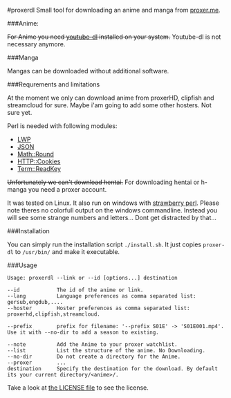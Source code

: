 #proxerdl
Small tool for downloading an anime and manga from [proxer.me](http://proxer.me).

###Anime:

~~For Anime you need [youtube-dl](https://rg3.github.io/youtube-dl/) installed on your system.~~
Youtube-dl is not necessary anymore. 

###Manga

Mangas can be downloaded without additional software.

###Requrements and limitations

At the moment we only can download anime from proxerHD, clipfish and streamcloud for sure.
Maybe i'am going to add some other hosters. Not sure yet.

Perl is needed with following modules:
- [LWP](http://search.cpan.org/~ether/libwww-perl-6.15/lib/LWP.pm)
- [JSON](http://search.cpan.org/~makamaka/JSON-2.90/lib/JSON.pm)
- [Math::Round](http://search.cpan.org/~grommel/Math-Round-0.06/Round.pm)
- [HTTP::Cookies](http://search.cpan.org/~gaas/HTTP-Cookies-6.01/lib/HTTP/Cookies.pm)
- [Term::ReadKey](http://search.cpan.org/~jstowe/TermReadKey-2.33/ReadKey.pm)

~~Unfortunately we can't download hentai.~~
For downloading hentai or h-manga you need a proxer account.

It was tested on Linux.
It also run on windows with [strawberry perl](http://strawberryperl.com/).
Please note theres no colorfull output on the windows commandline. Instead you will see some strange numbers and letters...
Dont get distracted by that...

###Installation

You can simply run the installation script
`./install.sh`.
It just copies `proxer-dl` to `/usr/bin/` and make it executable.

###Usage

    Usage: proxerdl --link or --id [options...] destination

    --id            The id of the anime or link.
    --lang          Language preferences as comma separated list: gersub,engdub,....
    --hoster        Hoster preferences as comma separated list: proxerhd,clipfish,streamcloud.
    
    --prefix        prefix for filename: '--prefix S01E' -> 'S01E001.mp4'. Use it with --no-dir to add a season to existing.
    
    --note          Add the Anime to your proxer watchlist.
    --list          List the structure of the anime. No Downloading.
    --no-dir        Do not create a directory for the Anime.
    --proxer        ...
    destination     Specify the destination for the download. By default its your current directory/<anime>/.

Take a look at [the LICENSE file](https://github.com/cuechan/proxerdl/blob/master/LICENSE) to see the license.

